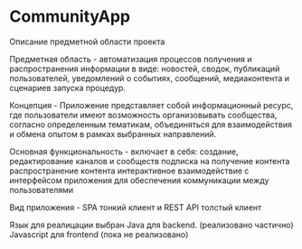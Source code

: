 # CommunityApp

Описание предметной области проекта

Предметная область - автоматизация процессов получения и распространения информации в виде: новостей, сводок, публикаций пользователей, уведомлений о событиях, сообщений, медиаконтента и сценариев запуска процедур.

Концепция - Приложение представляет собой информационный ресурс, где пользователи имеют возможность организовывать сообщества, согласно определенным тематикам, объединяться для взаимодействия и обмена опытом в рамках выбранных направлений.

Основная функциональность - включает в себя: 
создание, редактирование каналов и сообществ
подписка на получение контента
распространение контента
интерактивное взаимодействие с интерфейсом приложения для обеспечения 
коммуникации между пользователями


Вид приложения - SPA тонкий клиент и REST API толстый клиент

Язык для реалицации выбран Java для backend. (реализовано частично)
Javascript для frontend (пока не реализовано)


